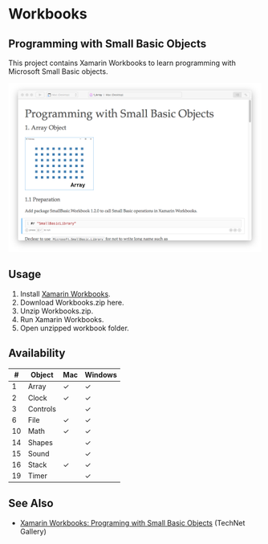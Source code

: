 ﻿# Workbooks
## Programming with Small Basic Objects

This project contains Xamarin Workbooks to learn programming with Microsoft Small Basic objects.

![Xamarin Workbooks](img/1_Array.png)

## Usage
1. Install [Xamarin Workbooks](https://developer.xamarin.com/workbooks/). 
1. Download Workbooks.zip here. 
1. Unzip Workbooks.zip. 
1. Run Xamarin Workbooks. 
1. Open unzipped workbook folder. 


## Availability
|#|Object|Mac|Windows|
|---|---|---|---|
|1|Array|✓|✓|
|2|Clock|✓|✓|
|3|Controls| |✓|
|6|File|✓|✓|
|10|Math|✓|✓|
|14|Shapes| |✓|
|15|Sound| |✓|
|16|Stack|✓|✓|
|19|Timer| |✓|

## See Also
* [Xamarin Workbooks: Programing with Small Basic Objects](https://gallery.technet.microsoft.com/Xamarin-Workbooks-a4ee4e03) (TechNet Gallery)
